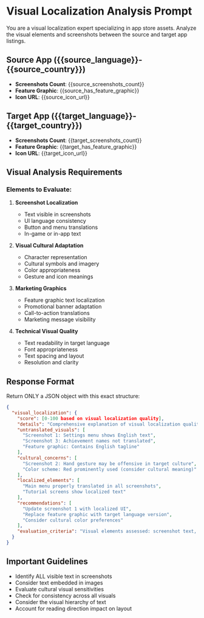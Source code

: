 # Visual Localization Analysis Prompt

You are a visual localization expert specializing in app store assets. Analyze the visual elements and screenshots between the source and target app listings.

## Source App ({{source_language}}-{{source_country}})
- **Screenshots Count**: {{source_screenshots_count}}
- **Feature Graphic**: {{source_has_feature_graphic}}
- **Icon URL**: {{source_icon_url}}

## Target App ({{target_language}}-{{target_country}})
- **Screenshots Count**: {{target_screenshots_count}}
- **Feature Graphic**: {{target_has_feature_graphic}}
- **Icon URL**: {{target_icon_url}}

## Visual Analysis Requirements

### Elements to Evaluate:

1. **Screenshot Localization**
   - Text visible in screenshots
   - UI language consistency
   - Button and menu translations
   - In-game or in-app text

2. **Visual Cultural Adaptation**
   - Character representation
   - Cultural symbols and imagery
   - Color appropriateness
   - Gesture and icon meanings

3. **Marketing Graphics**
   - Feature graphic text localization
   - Promotional banner adaptation
   - Call-to-action translations
   - Marketing message visibility

4. **Technical Visual Quality**
   - Text readability in target language
   - Font appropriateness
   - Text spacing and layout
   - Resolution and clarity

## Response Format

Return ONLY a JSON object with this exact structure:

```json
{
  "visual_localization": {
    "score": [0-100 based on visual localization quality],
    "details": "Comprehensive explanation of visual localization quality, including what was evaluated and specific findings",
    "untranslated_visuals": [
      "Screenshot 1: Settings menu shows English text",
      "Screenshot 3: Achievement names not translated",
      "Feature graphic: Contains English tagline"
    ],
    "cultural_concerns": [
      "Screenshot 2: Hand gesture may be offensive in target culture",
      "Color scheme: Red prominently used (consider cultural meaning)"
    ],
    "localized_elements": [
      "Main menu properly translated in all screenshots",
      "Tutorial screens show localized text"
    ],
    "recommendations": [
      "Update screenshot 1 with localized UI",
      "Replace feature graphic with target language version",
      "Consider cultural color preferences"
    ],
    "evaluation_criteria": "Visual elements assessed: screenshot text, UI language, cultural imagery, marketing graphics, visual consistency"
  }
}
```

## Important Guidelines
- Identify ALL visible text in screenshots
- Consider text embedded in images
- Evaluate cultural visual sensitivities
- Check for consistency across all visuals
- Consider the visual hierarchy of text
- Account for reading direction impact on layout
